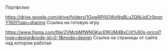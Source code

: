 Портфолио

https://drive.google.com/drive/folders/1GowRPi5OWxNgBLuZQNiJdCr0pgnY192t?usp=sharing
Ссылка на готовую игру



https://www.figma.com/file/2VMcbMfWNGKscEfKUM4BxC/it%60s-pricol?type=design&node-id=0-1&mode=design
Ссылка на страницы от сайта над котором работал
